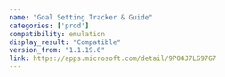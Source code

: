 ```yaml
---
name: "Goal Setting Tracker & Guide"
categories: ['prod']
compatibility: emulation
display_result: "Compatible"
version_from: "1.1.19.0"
link: https://apps.microsoft.com/detail/9P04J7LG97G7
---
```


